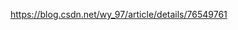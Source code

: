 https://blog.csdn.net/wy_97/article/details/76549761
<!--stackedit_data:
eyJoaXN0b3J5IjpbNTQ3NjAyMDM0LDUwMzg3NzQyMl19
-->
